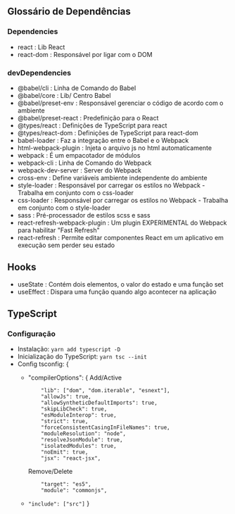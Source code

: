 ## Glossário de Dependências

### Dependencies
- react                         : Lib React
- react-dom                     : Responsável por ligar com o DOM

### devDependencies
- @babel/cli                    : Linha de Comando do Babel
- @babel/core                   : Lib/ Centro Babel
- @babel/preset-env             : Responsável gerenciar o código de acordo com o ambiente
- @babel/preset-react           : Predefinição para o React
- @types/react                  : Definições de TypeScript para react
- @types/react-dom              : Definições de TypeScript para react-dom
- babel-loader                  : Faz a integração entre o Babel e o Webpack
- html-webpack-plugin           : Injeta o arquivo js no html automaticamente
- webpack                       : É um empacotador de módulos
- webpack-cli                   : Linha de Comando do Webpack
- webpack-dev-server            : Server do Webpack
- cross-env                     : Define variáveis ambiente independente do ambiente
- style-loader                  : Responsável por carregar os estilos no Webpack - Trabalha em conjunto com o css-loader
- css-loader                    : Responsável por carregar os estilos no Webpack - Trabalha em conjunto com o style-loader
- sass                          : Pré-processador de estilos scss e sass
- react-refresh-webpack-plugin  : Um plugin EXPERIMENTAL do Webpack para habilitar "Fast Refresh"
- react-refresh                 : Permite editar componentes React em um aplicativo em execução sem perder seu estado

## Hooks

- useState  : Contém dois elementos, o valor do estado e uma função set
- useEffect : Dispara uma função quando algo acontecer na aplicação

## TypeScript

### Configuração

- Instalação: `yarn add typescript -D`
- Inicialização do TypeScript: `yarn tsc --init`
- Config tsconfig: {
    - "compilerOptions": {
        Add/Active
        ```
            "lib": ["dom", "dom.iterable", "esnext"],
            "allowJs": true,
            "allowSyntheticDefaultImports": true,
            "skipLibCheck": true,
            "esModuleInterop": true,
            "strict": true,
            "forceConsistentCasingInFileNames": true,
            "moduleResolution": "node",
            "resolveJsonModule": true,
            "isolatedModules": true,
            "noEmit": true,
            "jsx": "react-jsx",
        ```

        Remove/Delete
        ```
            "target": "es5",
            "module": "commonjs",
        ```
    - `"include": ["src"]`
}